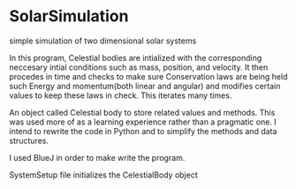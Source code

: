 # SolarSimulation

simple simulation of two dimensional solar systems

In this program, Celestial bodies are intialized with the corresponding neccesary intial conditions such as mass, position, and velocity. It then procedes in time and checks to make sure Conservation laws are being held such Energy and momentum(both linear and angular) and modifies certain values to keep these laws in check. This iterates many times.

An object called Celestial body to store related values and methods. This was used more of as a learning experience rather than a pragmatic one. I intend to rewrite the code in Python and to simplify the methods and data structures.

I used BlueJ in order to make write the program.

SystemSetup file initializes the CelestialBody object
